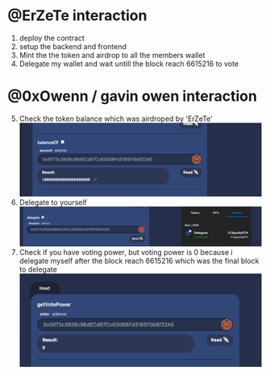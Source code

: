 # @ErZeTe interaction

1. deploy the contract
2. setup the backend and frontend
3. Mint the the token and airdrop to all the members wallet
4. Delegate my wallet and wait untill the block reach 6615216 to vote

# @0xOwenn / gavin owen interaction

5. Check the token balance which was airdroped by 'ErZeTe' ![Alt text](img/balance.png)
6. Delegate to yourself ![Alt text](img/delegate.png)
7. Check if you have voting power, but voting power is 0 because i delegate myself after the block reach 6615216 which was the final block to delegate ![Alt text](img/votePower.png)
